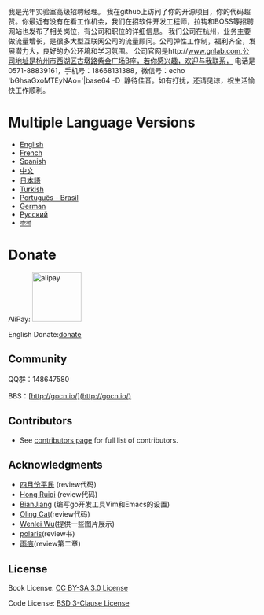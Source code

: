 我是光年实验室高级招聘经理。
我在github上访问了你的开源项目，你的代码超赞。你最近有没有在看工作机会，我们在招软件开发工程师，拉钩和BOSS等招聘网站也发布了相关岗位，有公司和职位的详细信息。
我们公司在杭州，业务主要做流量增长，是很多大型互联网公司的流量顾问。公司弹性工作制，福利齐全，发展潜力大，良好的办公环境和学习氛围。
公司官网是http://www.gnlab.com,公司地址是杭州市西湖区古墩路紫金广场B座，若你感兴趣，欢迎与我联系，
电话是0571-88839161，手机号：18668131388，微信号：echo 'bGhsaGxoMTEyNAo='|base64 -D ,静待佳音。如有打扰，还请见谅，祝生活愉快工作顺利。

# Multiple Language Versions

* [English](en/preface.md)
* [French](fr/preface.md)
* [Spanish](es/preface.md)
* [中文](zh/preface.md)
* [日本語](ja/preface.md)
* [Turkish](tr/preface.md)
* [Português - Brasil](pt-br/preface.md)
* [German](de/preface.md)
* [Русский](ru/preface.md)
* [বাংলা](bn/preface.md)

# Donate

AliPay: <img src="zh/images/alipay.png" alt="alipay" width="100" height="100">

English Donate:[donate](http://beego.me/donate)

## Community
QQ群：148647580

BBS：[http://gocn.io/](http://gocn.io/)

## Contributors

- See [contributors page](https://github.com/astaxie/build-web-application-with-golang/graphs/contributors) for full list of contributors.

## Acknowledgments

 - [四月份平民](https://plus.google.com/110445767383269817959) (review代码)
 - [Hong Ruiqi](https://github.com/hongruiqi) (review代码)
 - [BianJiang](https://github.com/border) (编写go开发工具Vim和Emacs的设置)
 - [Oling Cat](https://github.com/OlingCat)(review代码)
 - [Wenlei Wu](mailto:spadesacn@gmail.com)(提供一些图片展示)
 - [polaris](https://github.com/polaris1119)(review书)
 - [雨痕](https://github.com/qyuhen)(review第二章)

## License
Book License: [CC BY-SA 3.0 License](http://creativecommons.org/licenses/by-sa/3.0/)

Code License: [BSD 3-Clause License](<https://github.com/astaxie/build-web-application-with-golang/blob/master/LICENSE.md>)
